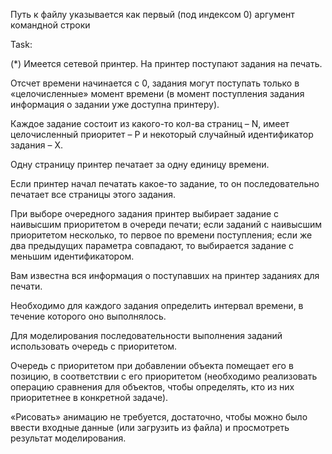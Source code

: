Путь к файлу указывается как первый (под индексом 0) аргумент командной строки 


Task:

(*) Имеется сетевой принтер. На принтер поступают задания на печать.

Отсчет времени начинается с 0, задания могут поступать только в «целочисленные» момент времени (в момент поступления задания информация о задании уже доступна принтеру).

Каждое задание состоит из какого-то кол-ва страниц – N, имеет целочисленный приоритет – P и некоторый случайный идентификатор задания – X.

Одну страницу принтер печатает за одну единицу времени.

Если принтер начал печатать какое-то задание, то он последовательно печатает все страницы этого задания.

При выборе очередного задания принтер выбирает задание с наивысшим приоритетом в очереди печати; если заданий c наивысшим приоритетом несколько, то первое по времени поступления; если же два предыдущих параметра совпадают, то выбирается задание с меньшим идентификатором.

Вам известна вся информация о поступавших на принтер заданиях для печати.

Необходимо для каждого задания определить интервал времени, в течение которого оно выполнялось.

Для моделирования последовательности выполнения заданий использовать очередь с приоритетом.

Очередь с приоритетом при добавлении объекта помещает его в позицию, в соответствии с его приоритетом (необходимо реализовать операцию сравнения для объектов, чтобы определять, кто из них приоритетнее в конкретной задаче).

«Рисовать» анимацию не требуется, достаточно, чтобы можно было ввести входные данные (или загрузить из файла) и просмотреть результат моделирования.